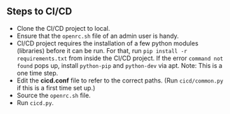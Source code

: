 ## Steps to CI/CD

- Clone the CI/CD project to local.
- Ensure that the `openrc.sh` file of an admin user is handy.
- CI/CD project requires the installation of a few python modules (libraries) before it can be run.
  For that, run `pip install -r requirements.txt` from inside the CI/CD project.
  If the error `command not found` pops up, install `python-pip` and `python-dev` via apt.
  Note: This is a one time step.
- Edit the **cicd.conf** file to refer to the correct paths.
  (Run `cicd/common.py` if this is a first time set up.)
- Source the `openrc.sh` file.
- Run `cicd.py`.
